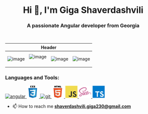 
<h1 align="center">Hi 👋, I'm Giga Shaverdashvili</h1>
<h3 align="center">A passionate Angular developer from Georgia</h3>


<table>
    <thead>
    <tr>
      <th colspan="4">Header</th>
    </tr>
  </thead>
  <tbody>
    <tr>
      <td> 
        
  ![image](https://github.com/ssskdaviss/ssskdaviss/assets/104073066/39793542-1fde-4f42-ba9d-f245a20413ad) </td>
      <td>![image](https://github.com/ssskdaviss/ssskdaviss/assets/104073066/39793542-1fde-4f42-ba9d-f245a20413ad)
</td> <br>
      <td>    
        
  ![image](https://github.com/ssskdaviss/ssskdaviss/assets/104073066/39793542-1fde-4f42-ba9d-f245a20413ad)
</td>
      <td>
        
  ![image](https://github.com/ssskdaviss/ssskdaviss/assets/104073066/39793542-1fde-4f42-ba9d-f245a20413ad)
</td>
    </tr>
  </tbody>
</table>


<h3 align="left">Languages and Tools:</h3>
<p align="left"> <a href="https://angular.io" target="_blank" rel="noreferrer"> <img src="https://angular.io/assets/images/logos/angular/angular.svg" alt="angular" width="40" height="40"/> </a> <a href="https://www.w3schools.com/css/" target="_blank" rel="noreferrer"> <img src="https://raw.githubusercontent.com/devicons/devicon/master/icons/css3/css3-original-wordmark.svg" alt="css3" width="40" height="40"/> </a> <a href="https://git-scm.com/" target="_blank" rel="noreferrer"> <img src="https://www.vectorlogo.zone/logos/git-scm/git-scm-icon.svg" alt="git" width="40" height="40"/> </a> <a href="https://www.w3.org/html/" target="_blank" rel="noreferrer"> <img src="https://raw.githubusercontent.com/devicons/devicon/master/icons/html5/html5-original-wordmark.svg" alt="html5" width="40" height="40"/> </a> <a href="https://developer.mozilla.org/en-US/docs/Web/JavaScript" target="_blank" rel="noreferrer"> <img src="https://raw.githubusercontent.com/devicons/devicon/master/icons/javascript/javascript-original.svg" alt="javascript" width="40" height="40"/> </a> <a href="https://sass-lang.com" target="_blank" rel="noreferrer"> <img src="https://raw.githubusercontent.com/devicons/devicon/master/icons/sass/sass-original.svg" alt="sass" width="40" height="40"/> </a> <a href="https://www.typescriptlang.org/" target="_blank" rel="noreferrer"> <img src="https://raw.githubusercontent.com/devicons/devicon/master/icons/typescript/typescript-original.svg" alt="typescript" width="40" height="40"/> </a> </p>



- 📫 How to reach me **shaverdashvili.giga230@gmail.com**
